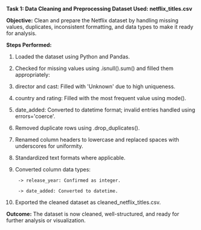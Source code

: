 **Task 1: Data Cleaning and Preprocessing Dataset Used: netflix_titles.csv**

**Objective:** Clean and prepare the Netflix dataset by handling missing values, duplicates, inconsistent formatting, and data types to make it ready for analysis.

**Steps Performed:**

1. Loaded the dataset using Python and Pandas.

2. Checked for missing values using .isnull().sum() and filled them appropriately:

3. director and cast: Filled with 'Unknown' due to high uniqueness.

4. country and rating: Filled with the most frequent value using mode().

5. date_added: Converted to datetime format; invalid entries handled using errors='coerce'.

6. Removed duplicate rows using .drop_duplicates().

7. Renamed column headers to lowercase and replaced spaces with underscores for uniformity.

8. Standardized text formats where applicable.

9. Converted column data types:

        -> release_year: Confirmed as integer.

        -> date_added: Converted to datetime.

10. Exported the cleaned dataset as cleaned_netflix_titles.csv.

**Outcome:** The dataset is now cleaned, well-structured, and ready for further analysis or visualization.
